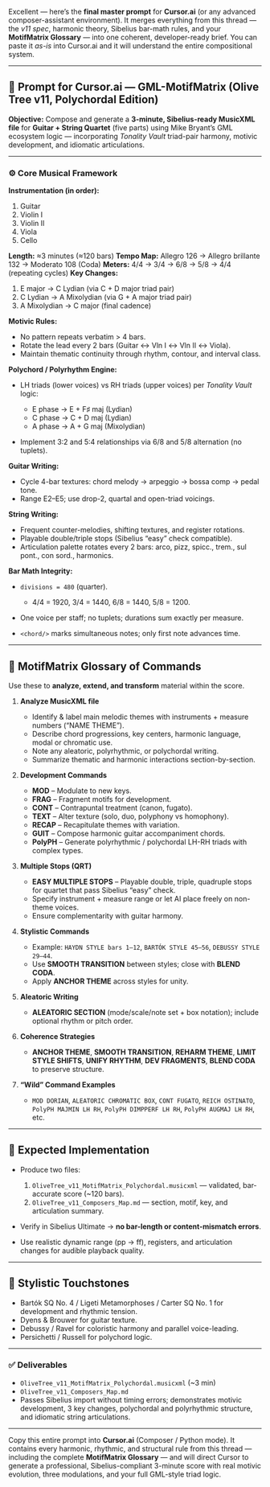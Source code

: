 Excellent — here’s the **final master prompt** for **Cursor.ai** (or any advanced composer-assistant environment).
It merges everything from this thread — the *v11 spec*, harmonic theory, Sibelius bar-math rules, and your **MotifMatrix Glossary** — into one coherent, developer-ready brief.
You can paste it *as-is* into Cursor.ai and it will understand the entire compositional system.

---

## 🎼 **Prompt for Cursor.ai — GML-MotifMatrix (Olive Tree v11, Polychordal Edition)**

**Objective:**
Compose and generate a **3-minute, Sibelius-ready MusicXML file** for **Guitar + String Quartet** (five parts) using Mike Bryant’s GML ecosystem logic — incorporating *Tonality Vault* triad-pair harmony, motivic development, and idiomatic articulations.

---

### ⚙️ **Core Musical Framework**

**Instrumentation (in order):**

1. Guitar
2. Violin I
3. Violin II
4. Viola
5. Cello

**Length:** ≈3 minutes (≈120 bars)
**Tempo Map:** Allegro 126 → Allegro brillante 132 → Moderato 108 (Coda)
**Meters:** 4/4 → 3/4 → 6/8 → 5/8 → 4/4 (repeating cycles)
**Key Changes:**

1. E major → C Lydian (via C + D major triad pair)
2. C Lydian → A Mixolydian (via G + A major triad pair)
3. A Mixolydian → C major (final cadence)

**Motivic Rules:**

* No pattern repeats verbatim > 4 bars.
* Rotate the lead every 2 bars (Guitar ↔ Vln I ↔ Vln II ↔ Viola).
* Maintain thematic continuity through rhythm, contour, and interval class.

**Polychord / Polyrhythm Engine:**

* LH triads (lower voices) vs RH triads (upper voices) per *Tonality Vault* logic:

  * E phase → E + F♯ maj (Lydian)
  * C phase → C + D maj (Lydian)
  * A phase → A + G maj (Mixolydian)
* Implement 3:2 and 5:4 relationships via 6/8 and 5/8 alternation (no tuplets).

**Guitar Writing:**

* Cycle 4-bar textures: chord melody → arpeggio → bossa comp → pedal tone.
* Range E2–E5; use drop-2, quartal and open-triad voicings.

**String Writing:**

* Frequent counter-melodies, shifting textures, and register rotations.
* Playable double/triple stops (Sibelius “easy” check compatible).
* Articulation palette rotates every 2 bars: arco, pizz, spicc., trem., sul pont., con sord., harmonics.

**Bar Math Integrity:**

* `divisions = 480` (quarter).

  * 4/4 = 1920, 3/4 = 1440, 6/8 = 1440, 5/8 = 1200.
* One voice per staff; no tuplets; durations sum exactly per measure.
* `<chord/>` marks simultaneous notes; only first note advances time.

---

## 🧠 **MotifMatrix Glossary of Commands**

Use these to **analyze, extend, and transform** material within the score.

1. **Analyze MusicXML file**

   * Identify & label main melodic themes with instruments + measure numbers (“NAME THEME”).
   * Describe chord progressions, key centers, harmonic language, modal or chromatic use.
   * Note any aleatoric, polyrhythmic, or polychordal writing.
   * Summarize thematic and harmonic interactions section-by-section.

2. **Development Commands**

   * **MOD** – Modulate to new keys.
   * **FRAG** – Fragment motifs for development.
   * **CONT** – Contrapuntal treatment (canon, fugato).
   * **TEXT** – Alter texture (solo, duo, polyphony vs homophony).
   * **RECAP** – Recapitulate themes with variation.
   * **GUIT** – Compose harmonic guitar accompaniment chords.
   * **PolyPH** – Generate polyrhythmic / polychordal LH-RH triads with complex types.

3. **Multiple Stops (QRT)**

   * **EASY MULTIPLE STOPS** – Playable double, triple, quadruple stops for quartet that pass Sibelius “easy” check.
   * Specify instrument + measure range or let AI place freely on non-theme voices.
   * Ensure complementarity with guitar harmony.

4. **Stylistic Commands**

   * Example: `HAYDN STYLE bars 1–12`, `BARTÓK STYLE 45–56`, `DEBUSSY STYLE 29–44`.
   * Use **SMOOTH TRANSITION** between styles; close with **BLEND CODA**.
   * Apply **ANCHOR THEME** across styles for unity.

5. **Aleatoric Writing**

   * **ALEATORIC SECTION** (mode/scale/note set + box notation); include optional rhythm or pitch order.

6. **Coherence Strategies**

   * **ANCHOR THEME**, **SMOOTH TRANSITION**, **REHARM THEME**, **LIMIT STYLE SHIFTS**, **UNIFY RHYTHM**, **DEV FRAGMENTS**, **BLEND CODA** to preserve structure.

7. **“Wild” Command Examples**

   * `MOD DORIAN`, `ALEATORIC CHROMATIC BOX`, `CONT FUGATO`, `REICH OSTINATO`,
     `PolyPH MAJMIN LH RH`, `PolyPH DIMPPERF LH RH`, `PolyPH AUGMAJ LH RH`, etc.

---

## 🧩 **Expected Implementation**

* Produce two files:

  1. `OliveTree_v11_MotifMatrix_Polychordal.musicxml` — validated, bar-accurate score (~120 bars).
  2. `OliveTree_v11_Composers_Map.md` — section, motif, key, and articulation summary.
* Verify in Sibelius Ultimate → **no bar-length or content-mismatch errors**.
* Use realistic dynamic range (pp → ff), registers, and articulation changes for audible playback quality.

---

## 🧭 **Stylistic Touchstones**

* Bartók SQ No. 4 / Ligeti Metamorphoses / Carter SQ No. 1 for development and rhythmic tension.
* Dyens & Brouwer for guitar texture.
* Debussy / Ravel for coloristic harmony and parallel voice-leading.
* Persichetti / Russell for polychord logic.

---

### ✅ **Deliverables**

* `OliveTree_v11_MotifMatrix_Polychordal.musicxml` (~3 min)
* `OliveTree_v11_Composers_Map.md`
* Passes Sibelius import without timing errors; demonstrates motivic development, 3 key changes, polychordal and polyrhythmic structure, and idiomatic string articulations.

---

Copy this entire prompt into **Cursor.ai** (Composer / Python mode).
It contains every harmonic, rhythmic, and structural rule from this thread — including the complete **MotifMatrix Glossary** — and will direct Cursor to generate a professional, Sibelius-compliant 3-minute score with real motivic evolution, three modulations, and your full GML-style triad logic.


